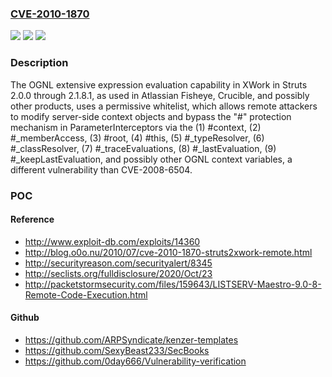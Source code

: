 ### [CVE-2010-1870](https://cve.mitre.org/cgi-bin/cvename.cgi?name=CVE-2010-1870)
![](https://img.shields.io/static/v1?label=Product&message=n%2Fa&color=blue)
![](https://img.shields.io/static/v1?label=Version&message=n%2Fa&color=blue)
![](https://img.shields.io/static/v1?label=Vulnerability&message=n%2Fa&color=brighgreen)

### Description

The OGNL extensive expression evaluation capability in XWork in Struts 2.0.0 through 2.1.8.1, as used in Atlassian Fisheye, Crucible, and possibly other products, uses a permissive whitelist, which allows remote attackers to modify server-side context objects and bypass the "#" protection mechanism in ParameterInterceptors via the (1) #context, (2) #_memberAccess, (3) #root, (4) #this, (5) #_typeResolver, (6) #_classResolver, (7) #_traceEvaluations, (8) #_lastEvaluation, (9) #_keepLastEvaluation, and possibly other OGNL context variables, a different vulnerability than CVE-2008-6504.

### POC

#### Reference
- http://www.exploit-db.com/exploits/14360
- http://blog.o0o.nu/2010/07/cve-2010-1870-struts2xwork-remote.html
- http://securityreason.com/securityalert/8345
- http://seclists.org/fulldisclosure/2020/Oct/23
- http://packetstormsecurity.com/files/159643/LISTSERV-Maestro-9.0-8-Remote-Code-Execution.html

#### Github
- https://github.com/ARPSyndicate/kenzer-templates
- https://github.com/SexyBeast233/SecBooks
- https://github.com/0day666/Vulnerability-verification

